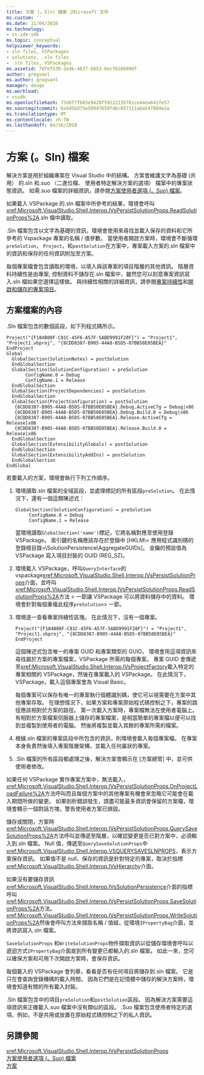 ```yaml
---
title: 方案 (。Sln) 檔案 |Microsoft 文件
ms.custom: ''
ms.date: 11/04/2016
ms.technology:
- vs-ide-sdk
ms.topic: conceptual
helpviewer_keywords:
- sln files, VSPackages
- solutions, .sln files
- .sln files, VSPackages
ms.assetid: 7d7ef539-2e4b-4637-b853-8ec7626609df
author: gregvanl
ms.author: gregvanl
manager: douge
ms.workload:
- vssdk
ms.openlocfilehash: 73d6f7fb83e9420f59122135761ce44ea641fe57
ms.sourcegitcommit: 6a9d5bd75e50947659fd6c837111a6a547884e2a
ms.translationtype: MT
ms.contentlocale: zh-TW
ms.lasthandoff: 04/16/2018
---
```

# <a name="solution-sln-file"></a>方案 (。Sln) 檔案
解決方案是用於組織專案在 Visual Studio 中的結構。 方案會維護文字為基礎 (共用） 的.sln 和.suo （二進位檔、 使用者特定解決方案的選項） 檔案中的專案狀態資訊。 如需.suo 檔案的詳細資訊，請參閱[方案使用者選項 (。Suo) 檔案](../../extensibility/internals/solution-user-options-dot-suo-file.md)。  
  
 如果載入 VSPackage 的.sln 檔案中所參考的結果，環境會呼叫<xref:Microsoft.VisualStudio.Shell.Interop.IVsPersistSolutionProps.ReadSolutionProps%2A>.sln 檔中讀取。  
  
 .Sln 檔案包含以文字為基礎的資訊，環境會使用來尋找並載入保存的資料和它所參考的 Vspackage 專案的名稱 / 值參數。 當使用者開啟方案時，環境會不斷循環`preSolution`， `Project`，和`postSolution`在方案中，專案載入方案的.sln 檔案中的資訊和保存的任何資訊附加至方案。  
  
 每個專案檔會包含讀取的環境，以填入與該專案的項目階層的其他資訊。 階層資料持續性是由專案; 控制資料不儲存在.sln 檔案中，雖然您可以刻意專案資訊寫入.sln 檔如果您選擇這樣做。 與持續性相關的詳細資訊，請參閱[專案持續性](../../extensibility/internals/project-persistence.md)和[開啟和儲存的專案項目](../../extensibility/internals/opening-and-saving-project-items.md)。  
  
## <a name="solution-file-contents"></a>方案檔案的內容  
 .Sln 檔案包含的數個區段，如下列程式碼所示。  
  
```  
Project("{F184B08F-C81C-45F6-A57F-5ABD9991F28F}") = "Project1", "Project1.vbproj", "{8CDD8387-B905-44A8-B5D5-07BB50E05BEA}"  
EndProject  
Global  
  GlobalSection(SolutionNotes) = postSolution  
  EndGlobalSection  
  GlobalSection(SolutionConfiguration) = preSolution  
       ConfigName.0 = Debug  
       ConfigName.1 = Release  
  EndGlobalSection  
  GlobalSection(ProjectDependencies) = postSolution  
  EndGlobalSection  
  GlobalSection(ProjectConfiguration) = postSolution  
   {8CDD8387-B905-44A8-B5D5-07BB50E05BEA}.Debug.ActiveCfg = Debug|x86  
   {8CDD8387-B905-44A8-B5D5-07BB50E05BEA}.Debug.Build.0 = Debug|x86  
   {8CDD8387-B905-44A8-B5D5-07BB50E05BEA}.Release.ActiveCfg = Release|x86  
   {8CDD8387-B905-44A8-B5D5-07BB50E05BEA}.Release.Build.0 = Release|x86  
  EndGlobalSection  
  GlobalSection(ExtensibilityGlobals) = postSolution  
  EndGlobalSection  
  GlobalSection(ExtensibilityAddIns) = postSolution  
  EndGlobalSection  
EndGlobal  
```  
  
 若要載入的方案，環境會執行下列工作順序。  
  
1.  環境讀取.sln 檔案的全域區段，並處理標記的所有區段`preSolution`。 在此情況下，還有一個這類陳述式：  
  
    ```  
    GlobalSection(SolutionConfiguration) = preSolution  
         ConfigName.0 = Debug  
         ConfigName.1 = Release  
    ```  
  
     當環境讀取`GlobalSection('name')`標記，它將名稱對應至使用登錄 VSPackage。 索引鍵的名稱應該存在於登錄中 [HKLM\\< 應用程式識別碼的登錄根目錄\>\SolutionPersistence\AggregateGUIDs]。 金鑰的預設值為 VSPackage 寫入項目封裝的 GUID (REG_SZ)。  
  
2.  環境載入 VSPackage，呼叫`QueryInterface`的 vspackage<xref:Microsoft.VisualStudio.Shell.Interop.IVsPersistSolutionProps>介面，並呼叫<xref:Microsoft.VisualStudio.Shell.Interop.IVsPersistSolutionProps.ReadSolutionProps%2A>方法 > 一節讓 VSPackage 可以將資料儲存中的資料。 環境會針對每個重複此程序`preSolution`> 一節。  
  
3.  環境逐一查看專案持續性區塊。 在此情況下，沒有一個專案。  
  
    ```  
    Project("{F184B08F-C81C-45F6-A57F-5ABD9991F28F}") = "Project1",  
    "Project1.vbproj", "{8CDD8387-B905-44A8-B5D5-07BB50E05BEA}"  
    EndProject  
    ```  
  
     這個陳述式包含唯一的專案 GUID 和專案類型的 GUID。 環境會用這項資訊來尋找屬於方案的專案檔案，VSPackage 所需的每個專案。 專案 GUID 會傳遞至<xref:Microsoft.VisualStudio.Shell.Interop.IVsProjectFactory>載入特定的專案相關的 VSPackage，然後在專案載入的 VSPackage。 在此情況下，VSPackage，載入這個專案會為 Visual Basic。  
  
     每個專案可以保存有唯一的專案執行個體識別碼，使它可以視需要在方案中其他專案存取。 在理想情況下，如果方案和專案原始程式碼控制之下，專案的路徑應該相對於方案的路徑。 第一次載入方案時，專案檔無法在使用者電腦上。 有相對於方案檔案伺服器上儲存的專案檔案，是相當簡單的專案檔以便可以找到並複製到使用者的電腦。 然後將複製並載入其餘的專案所需的檔案。  
  
4.  根據.sln 檔案的專案區段中所包含的資訊，則環境會載入每個專案檔。 在專案本身負責然後填入專案階層架構，並載入任何巢狀的專案。  
  
5.  .Sln 檔案的所有區段都處理之後，解決方案會顯示在 [方案總管] 中，並可供使用者修改。  
  
 如果任何 VSPackage 實作專案方案中，無法載入，<xref:Microsoft.VisualStudio.Shell.Interop.IVsPersistSolutionProps.OnProjectLoadFailure%2A>方法呼叫而且每個方案中的其他專案有機會來忽略它可能會在載入期間所做的變更。 如果剖析錯誤發生，請盡可能最多資訊會保留的方案檔，環境會顯示一個對話方塊，警告使用者方案已損毀。  
  
 儲存或關閉，方案時<xref:Microsoft.VisualStudio.Shell.Interop.IVsPersistSolutionProps.QuerySaveSolutionProps%2A>方法呼叫並傳遞至階層，以確認變更是否已對方案中，必須輸入到.sln 檔案。 Null 值，傳遞至`QuerySaveSolutionProps`中<xref:Microsoft.VisualStudio.Shell.Interop.VSQUERYSAVESLNPROPS>，表示方案保存資訊。 如果值不是 null，保存的資訊是針對特定的專案，取決於指標<xref:Microsoft.VisualStudio.Shell.Interop.IVsHierarchy>介面。  
  
 如果沒有要儲存資訊<xref:Microsoft.VisualStudio.Shell.Interop.IVsSolutionPersistence>介面的指標呼叫<xref:Microsoft.VisualStudio.Shell.Interop.IVsPersistSolutionProps.SaveSolutionProps%2A>方法。 <xref:Microsoft.VisualStudio.Shell.Interop.IVsPersistSolutionProps.WriteSolutionProps%2A>然後會呼叫方法來擷取名稱 / 值組，從環境`IPropertyBag`介面，並將資訊寫入.sln 檔案。  
  
 `SaveSolutionProps` 和`WriteSolutionProps`物件擷取資訊以從儲存環境會呼叫以遞迴方式`IPropertyBag`介面直到所有變更已都輸入的.sln 檔案。 如此一來，您可以確保方案和可用下次開啟方案時，會保存資訊。  
  
 每個載入的 VSPackage 會列舉，看看是否有任何項目將儲存到.sln 檔案。 它是只在會查詢登錄機碼的載入時間。 因為它們是在記憶體中儲存的解決方案時，環境會知道有關的所有載入封裝。  
  
 .Sln 檔案包含中的項目`preSolution`和`postSolution`區段。 因為解決方案需要這項資訊來正確載入.suo 檔案中沒有類似的區段。 .Suo 檔案包含使用者特定的選項，例如，不是共用或放置在原始程式碼控制之下的私人資訊。  
  
## <a name="see-also"></a>另請參閱  
 <xref:Microsoft.VisualStudio.Shell.Interop.IVsPersistSolutionProps>   
 [方案使用者選項 (。Suo) 檔案](../../extensibility/internals/solution-user-options-dot-suo-file.md)   
 [方案](../../extensibility/internals/solutions.md)